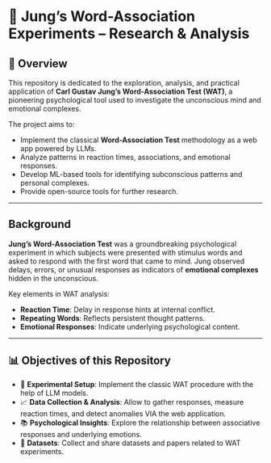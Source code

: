 # 🔮 Jung’s Word-Association Experiments – Research & Analysis

## 📖 Overview
This repository is dedicated to the exploration, analysis, and practical application of **Carl Gustav Jung’s Word-Association Test (WAT)**, a pioneering psychological tool used to investigate the unconscious mind and emotional complexes. 

The project aims to:
- Implement the classical **Word-Association Test** methodology as a web app powered by LLMs.
- Analyze patterns in reaction times, associations, and emotional responses.
- Develop ML-based tools for identifying subconscious patterns and personal complexes.
- Provide open-source tools for further research.

---

## Background
**Jung’s Word-Association Test** was a groundbreaking psychological experiment in which subjects were presented with stimulus words and asked to respond with the first word that came to mind. Jung observed delays, errors, or unusual responses as indicators of **emotional complexes** hidden in the unconscious.

Key elements in WAT analysis:
- **Reaction Time**: Delay in response hints at internal conflict.
- **Repeating Words**: Reflects persistent thought patterns.
- **Emotional Responses**: Indicate underlying psychological content.

---

## 📊 Objectives of this Repository
- 🧪 **Experimental Setup**: Implement the classic WAT procedure with the help of LLM models.
- 📈 **Data Collection & Analysis**: Allow to gather responses, measure reaction times, and detect anomalies VIA the web application.
- 📚 **Psychological Insights**: Explore the relationship between associative responses and underlying emotions.
- 📂 **Datasets**: Collect and share datasets and papers related to WAT experiments.
